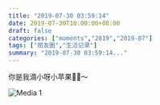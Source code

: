 ```yaml
---
title: "2019-07-30 03:59:14"
date: 2019-07-30T10:00:00+08:00
draft: false
categories: ["moments","2019","2019-07"]
tags: ["朋友圈","生活记录"]
summary: "2019-07-30 03:59:14..."
---
```


你是我滴小呀小苹果🍎🍎～

![Media 1](/Moments/photos/2019-07-30/201907300359140.jpg)

